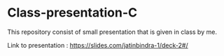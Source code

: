 # Class-presentation-C
This repository consist of small presentation that is given in class by me.

Link to presentation : https://slides.com/jatinbindra-1/deck-2#/
